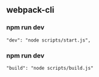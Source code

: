 ## webpack-cli

### npm run dev 

```
"dev": "node scripts/start.js",
```

<!-- "dev": "webpack-dev-server --config config/webpack.config.dev.js", -->



### npm run dev 

```
"build": "node scripts/build.js"
```

<!-- "build": "webpack --config config/webpack.config.prod.js" -->



